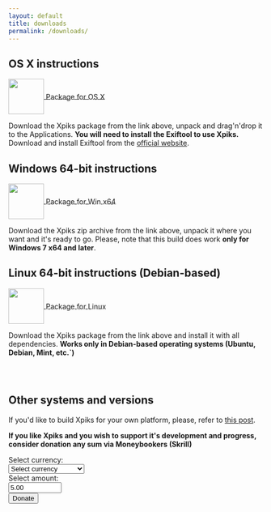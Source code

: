 ```yaml
---
layout: default
title: downloads
permalink: /downloads/
---
```


<article class="row">
<section class="small-12 large-8 columns page-content">

<h2><strong>OS X instructions</strong></h2>

<div class="download-package">
<a href="https://github.com/Ribtoks/xpiks/releases/download/v1.0-beta.8/xpiks-qt-v1.0-beta.8.dmg">
<div>
<img src="{{site.url}}/images/os_x_installer.jpg" style="vertical-align: middle;width:70px;" />
<span style="vertical-align: middle;">Package for OS X</span>
</div>
</a>
</div>

<p>Download the Xpiks package from the link above, unpack and drag'n'drop it to the Applications. <strong>You will need to install the Exiftool to use Xpiks.</strong> Download and install Exiftool from the <a href="http://owl.phy.queensu.ca/%7Ephil/exiftool/">official website</a>.</p>

<div style="clear:both;"></div>

<h2><strong>Windows 64-bit instructions</strong></h2>

<div class="download-package">
<a href="https://github.com/Ribtoks/xpiks/releases/download/v1.0-beta.8/xpiks-qt-v1.0-beta.8.zip">
<div><img src="{{site.url}}/images/windows_installer.jpg" style="vertical-align: middle;width:70px;" />
<span style="vertical-align: middle;">Package for Win x64</span>
</div>
</a>
</div>

<p>Download the Xpiks zip archive from the link above, unpack it where you want and it's ready to go. Please, note that this build does work <strong>only for Windows 7 x64 and later</strong>.</p>

<div style="clear:both;"></div>

<h2><strong>Linux 64-bit instructions (Debian-based)</strong></h2>

<div class="download-package">
<a href="https://github.com/Ribtoks/xpiks/releases/download/v1.0-beta.8/xpiks_0.8b-1_amd64.deb">
<div><img src="{{site.url}}/images/linux_installer.jpg" style="vertical-align: middle;width:70px;" />
<span style="vertical-align: middle;">Package for Linux</span>
</div>
</a>
</div>

<p>Download the Xpiks package from the link above and install it with all dependencies. <strong>Works only in Debian-based operating systems (Ubuntu, Debian, Mint, etc.`)</strong></p>

<div style="clear:both;height: 30px;"></div>

<h2><strong>Other systems and versions</strong></h2>

<p>
If you'd like to build Xpiks for your own platform, please, refer to <a href="{{site.url}}/blog/2014/building-xpiks-alone">this post</a>.
</p>
<p>
<strong>If you like Xpiks and you wish to support it's development and progress, consider donation any sum via Moneybookers (Skrill)</strong>
</p>
<form action="https://www.moneybookers.com/app/payment.pl" method="post" target="_blank">
    <input type="hidden" name="pay_to_email" value="kushnirTV@gmail.com" />
    <input type="hidden" name="language" value="EN" />
    Select currency:
    <br />
    <select name="currency" size="1" style="width: 150px">
    <option />Select currency
    <option value="USD" />US dollar
    <option value="GBP" />GB pound
    <option value="EUR" />Euro
    <option value="JPY" />Yen
    <option value="CAD" />Canadian $
    <option value="AUD" />Australian $
    </select><br />
     Select amount:<br />
     <input type="text" name="amount" value="5.00" size="10" /><br />
    <input type="submit" value="Donate" />
    <input type="hidden" name="detail1_description" value="Donate to support Xpiks development" />
<input type="hidden" name="detail1_text" value="donate to support Xpiks development" />
    </form>
</section>
</article>
